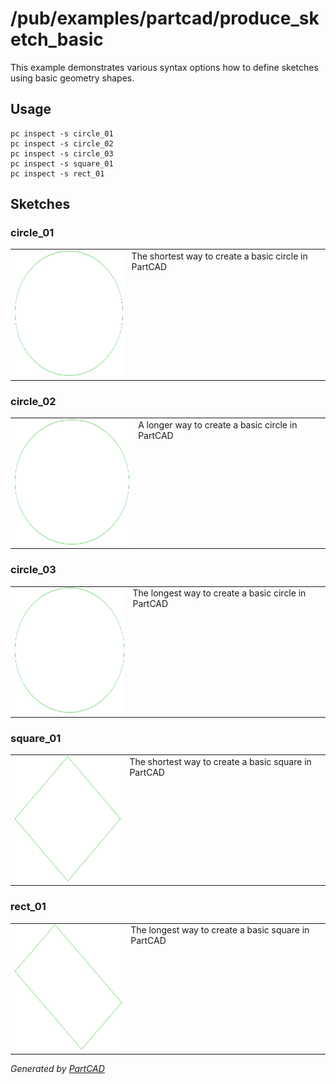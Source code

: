 # /pub/examples/partcad/produce_sketch_basic

This example demonstrates various syntax options how to define sketches using basic geometry shapes.

## Usage
```shell
pc inspect -s circle_01
pc inspect -s circle_02
pc inspect -s circle_03
pc inspect -s square_01
pc inspect -s rect_01
```


## Sketches

### circle_01
<table><tr>
<td valign=top><img src="./circle_01.svg" width="200" height="200"></td>
<td valign=top>The shortest way to create a basic circle in PartCAD</td>
</tr></table>

### circle_02
<table><tr>
<td valign=top><img src="./circle_02.svg" width="200" height="200"></td>
<td valign=top>A longer way to create a basic circle in PartCAD</td>
</tr></table>

### circle_03
<table><tr>
<td valign=top><img src="./circle_03.svg" width="200" height="200"></td>
<td valign=top>The longest way to create a basic circle in PartCAD</td>
</tr></table>

### square_01
<table><tr>
<td valign=top><img src="./square_01.svg" width="200" height="200"></td>
<td valign=top>The shortest way to create a basic square in PartCAD</td>
</tr></table>

### rect_01
<table><tr>
<td valign=top><img src="./rect_01.svg" width="200" height="200"></td>
<td valign=top>The longest way to create a basic square in PartCAD</td>
</tr></table>

*Generated by [PartCAD](https://partcad.org/)*
